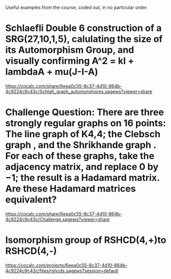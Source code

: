 Useful examples from the course, coded out, in no particular order. 

# Schlaefli Double 6 construction of a SRG(27,10,1,5), calulating the size of its Automorphism Group, and visually confirming A^2 = kI + lambdaA + mu(J-I-A)
https://cocalc.com/share/6eea0c55-8c37-4d10-864b-4c9224c9c43c/Schlafi_graph_automorphisms.sagews?viewer=share

# Challenge Question: There are three strongly regular graphs on 16 points: The line graph of K4,4; the Clebsch graph , and the Shrikhande graph . For each of these graphs, take the adjacency matrix, and replace 0 by −1; the result is a Hadamard matrix. Are these Hadamard matrices equivalent?
https://cocalc.com/share/6eea0c55-8c37-4d10-864b-4c9224c9c43c/Challenge.sagews?viewer=share

# Isomorphism group of RSHCD(4,+)to RSHCD(4,-)
https://cocalc.com/projects/6eea0c55-8c37-4d10-864b-4c9224c9c43c/files/rshcds.sagews?session=default

